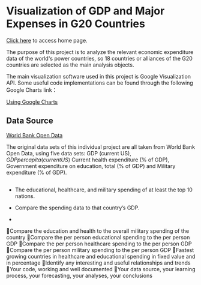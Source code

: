 # Visualization of GDP and Major Expenses in G20 Countries

[Click here](https://gggabbby.github.io/Visualization-of-GDP-and-Major-Expenses-in-G20-Countries/home.html) to access home page.

The purpose of this project is to analyze the relevant economic expenditure data of the world's power countries, so 18 countries or alliances of the G20 countries are selected as the main analysis objects. 

The main visualization software used in this project is Google Visualization API. Some useful code implementations can be found through the following Google Charts link：

[Using Google Charts](https://developers.google.com/chart/interactive/docs)



## Data Source 

[World Bank Open Data](https://data.worldbank.org)

The original data sets of this individual project are all taken from World Bank Open Data, using five data sets: GDP (current US$), GDP per capita (current US$) Current health expenditure (% of GDP), Government expenditure on education, total (% of GDP) and Military expenditure (% of GDP). 

## 

- The educational, healthcare, and military spending of at least the top 10 nations.

- Compare the spending data to that country’s GDP.
- 
Compare the education and health to the overall military spending of the country
Compare the per person educational spending to the per person GDP
Compare the per person healthcare spending to the per person GDP
Compare the per person military spending to the per person GDP
Fastest growing countries in healthcare and educational spending in fixed value and in percentage
Identify any interesting and useful relationships and trends
Your code, working and well documented
Your data source, your learning process, your forecasting, your analyses, your conclusions



